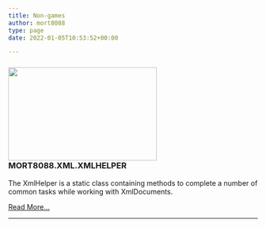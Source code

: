 ```yaml
---
title: Non-games
author: mort8088
type: page
date: 2022-01-05T10:53:52+00:00

---
```

### [<img decoding="async" loading="lazy" src="https://mort8088.com/wp-content/uploads/2022/01/C_Sharp-300x188.png" alt="" width="300" height="188" class="alignleft wp-image-150 size-medium" srcset="https://mort8088.com/wp-content/uploads/2022/01/C_Sharp-300x188.png 300w, https://mort8088.com/wp-content/uploads/2022/01/C_Sharp-150x94.png 150w, https://mort8088.com/wp-content/uploads/2022/01/C_Sharp.png 320w" sizes="(max-width: 300px) 100vw, 300px" />][1]MORT8088.XML.XMLHELPER

The XmlHelper is a static class containing methods to complete a number of common tasks while working with XmlDocuments.

[Read More&#8230;][1][][1]

* * *

&nbsp;

 [1]: https://mort8088.com/non-games/xmlhelper/